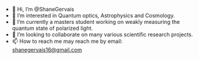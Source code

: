 - 👋 Hi, I’m @ShaneGervais
- 👀 I’m interested in Quantum optics, Astrophysics and Cosmology.
- 🌱 I’m currently a masters student working on weakly measuring the quantum state of polarized light.
- 💞️ I’m looking to collaborate on many various scientific research projects.
- 📫 How to reach me may reach me by email: shanegervais16@gmail.com

<!---
ShaneGervais/ShaneGervais is a ✨ special ✨ repository because its `README.md` (this file) appears on your GitHub profile.
You can click the Preview link to take a look at your changes.
--->
